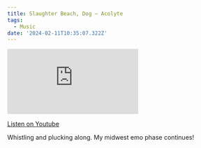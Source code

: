 ```yaml
---
title: Slaughter Beach, Dog – Acolyte
tags:
  - Music
date: '2024-02-11T10:35:07.322Z'
---
```


<iframe src="https://www.youtube-nocookie.com/embed/YqIyNFiSHII?modestbranding=1&showinfo=0&rel=0" title="YouTube video player" frameborder="0" allow="accelerometer; autoplay; encrypted-media; gyroscope; picture-in-picture;" allowfullscreen className="youtube_video"></iframe>

[Listen on Youtube](https://youtu.be/YqIyNFiSHII)

Whistling and plucking along. My midwest emo phase continues!
